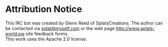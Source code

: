 # Attribution Notice #

This IRC bot was created by Glenn Reed of SplatsCreations.  The author
can be contacted via splat@myself.com or the web page 
http://www.splats-world.pw site feedback forms.  
This work uses the Apache 2.0 license.